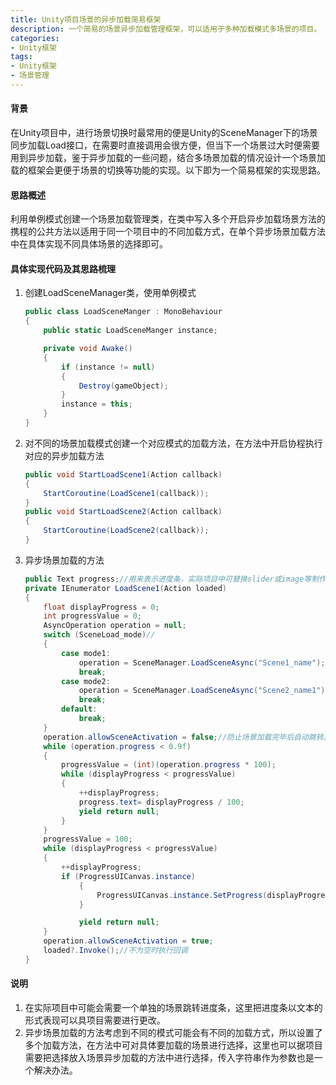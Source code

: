 ```yaml
---
title: Unity项目场景的异步加载简易框架
description: 一个简易的场景异步加载管理框架，可以适用于多种加载模式多场景的项目。
categories:
- Unity框架
tags:
- Unity框架
- 场景管理
---
```

#### 背景

在Unity项目中，进行场景切换时最常用的便是Unity的SceneManager下的场景同步加载Load接口，在需要时直接调用会很方便，但当下一个场景过大时便需要用到异步加载，鉴于异步加载的一些问题，结合多场景加载的情况设计一个场景加载的框架会更便于场景的切换等功能的实现。以下即为一个简易框架的实现思路。

#### 思路概述

利用单例模式创建一个场景加载管理类，在类中写入多个开启异步加载场景方法的携程的公共方法以适用于同一个项目中的不同加载方式，在单个异步场景加载方法中在具体实现不同具体场景的选择即可。

#### 具体实现代码及其思路梳理

1. 创建LoadSceneManager类，使用单例模式

    ```csharp
    public class LoadSceneManger : MonoBehaviour
    {
        public static LoadSceneManger instance;

        private void Awake()
        {
            if (instance != null)
            {
                Destroy(gameObject);
            }
            instance = this;
        }
    }
    ```

2. 对不同的场景加载模式创建一个对应模式的加载方法，在方法中开启协程执行对应的异步加载方法

    ```csharp
    public void StartLoadScene1(Action callback)
    {
        StartCoroutine(LoadScene1(callback));
    }
    public void StartLoadScene2(Action callback)
    {
        StartCoroutine(LoadScene2(callback));
    }
    ```

3. 异步场景加载的方法

    ```csharp
    public Text progress;//用来表示进度条，实际项目中可替换slider或image等制作的进度条
    private IEnumerator LoadScene1(Action loaded)
    {
        float displayProgress = 0;
        int progressValue = 0;
        AsyncOperation operation = null;
        switch (SceneLoad_mode)//
        {
            case mode1:
                operation = SceneManager.LoadSceneAsync("Scene1_name");
                break;
            case mode2:
                operation = SceneManager.LoadSceneAsync("Scene2_name1");
                break;
            default:
                break;
        }
        operation.allowSceneActivation = false;//防止场景加载完毕后自动跳转。设置为false后operation.progress最多只能加载到0.9
        while (operation.progress < 0.9f)
        {
            progressValue = (int)(operation.progress * 100);
            while (displayProgress < progressValue)
            {
                ++displayProgress;
                progress.text= displayProgress / 100;
                yield return null;
            }
        }
        progressValue = 100;
        while (displayProgress < progressValue)
        {
            ++displayProgress;
            if (ProgressUICanvas.instance)
                {
                    ProgressUICanvas.instance.SetProgress(displayProgress / 100);
                }

                yield return null;
        }
        operation.allowSceneActivation = true;
        loaded?.Invoke();//不为空时执行回调
    }
    ```

#### 说明

1. 在实际项目中可能会需要一个单独的场景跳转进度条，这里把进度条以文本的形式表现可以具项目需要进行更改。
2. 异步场景加载的方法考虑到不同的模式可能会有不同的加载方式，所以设置了多个加载方法，在方法中可对具体要加载的场景进行选择，这里也可以据项目需要把选择放入场景异步加载的方法中进行选择，传入字符串作为参数也是一个解决办法。
